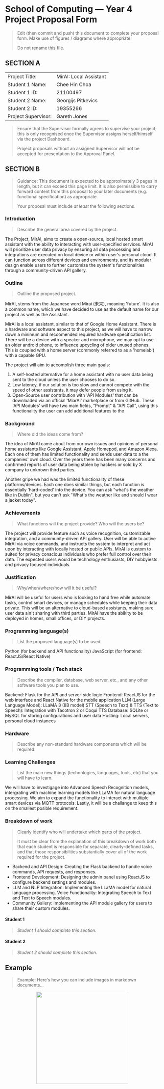 # School of Computing &mdash; Year 4 Project Proposal Form

> Edit (then commit and push) this document to complete your proposal form.
> Make use of figures / diagrams where appropriate.
>
> Do not rename this file.

## SECTION A

|                     |                   |
|---------------------|-------------------|
|Project Title:       | MirAI: Local Assistant  |
|Student 1 Name:      | Chee Hin Choa     |
|Student 1 ID:        | 21100497          |
|Student 2 Name:      | Georgijs Pitkevics      |
|Student 2 ID:        | 19355266            |
|Project Supervisor:  | Gareth Jones |

> Ensure that the Supervisor formally agrees to supervise your project; this is only recognised once the
> Supervisor assigns herself/himself via the project Dashboard.
>
> Project proposals without an assigned
> Supervisor will not be accepted for presentation to the Approval Panel.

## SECTION B

> Guidance: This document is expected to be approximately 3 pages in length, but it can exceed this page limit.
> It is also permissible to carry forward content from this proposal to your later documents (e.g. functional
> specification) as appropriate.
>
> Your proposal must include *at least* the following sections.


### Introduction

> Describe the general area covered by the project. 

The Project, MirAI, aims to create a open-source, local hosted smart assistant with the ability to interacting with user-specified services. MirAI will prioritize user data privacy by ensuring all data processing and integrations are executed on local device or within user's personal cloud. It can function across different devices and environments, and its modular design enable users to further customize the system's functionalities through a community-driven API gallery.


### Outline

> Outline the proposed project.

MirAI, stems from the Japanese word Mirai (未来), meaning 'future'. It is also a common name, which we have decided to use as the default name for our project as well as the Assistant.

MirAI is a local assistant, similar to that of Google Home Assistant. There is a hardware and software aspect to this project, as we will have to narrow down a minimum and reccomended required hardware specification list. There will be a device with a speaker and microphone, we may opt to use an older android phone, to influence upcycling of older unused phones. This is coupled with a home server (commonly referred to as a 'homelab') with a capable GPU.



The project will aim to accomplish three main goals:
1. A self-hosted alternative for a home assistant with no user data being sent to the cloud unless the user chooses to do so.
2. Low latency, if our solution is too slow and cannot compete with the speed of other assistants, it may defer people from using it.
3. Open-Source user contribution with 'API Modules' that can be downloaded via an official 'MiarAI' marketplace or from GitHub. These 'API Modules' will have two main fields, "Prompt" & "API Call", using this functionality the user can add additional features to the




### Background

> Where did the ideas come from?


The idea of MirAI came about from our own issues and opinions of personal home assistants like Google Assistant, Apple Homepod, and Amazon Alexa. Each one of them has limited functionality and sends user data to a the companies' own cloud. Over the years there has been many concerns and confirmed reports of user data being stolen by hackers or sold by X company to unknown third parties. 

Another gripe we had was the limited functionality of these platforms/devices. Each one does similar things, but each function is essentially 'hard-coded' into the device. You can ask "what's the weather like in Dublin", but you can't ask "What's the weather like and should I wear a jacket today".

### Achievements

> What functions will the project provide? Who will the users be?

The project will provide feature such as voice recognition, customizable integration, and a community-driven API gallery. User will be able to active MirAI via voice commands, and instructs the system to interpret and act upon  by interacting with locally hosted or public APIs. MirAI is custom to suited for privacy conscious individuals who prefer full control over their data. The expected users would be technology enthusiasts, DIY hobbyiests and privacy focused individuals.

### Justification

> Why/when/where/how will it be useful?

MirAI will be useful for users who is looking to hand free while automate tasks, control smart devices, or manage schedules while keeping their data private. This will be an alternative to cloud-based assistants, making sure user data ain't sharing with third parties. MirAI have the abikity to be deployed in homes, small offices, or DIY projects.

### Programming language(s)

> List the proposed language(s) to be used.

Python (for backend and API functionality)
JavaScript (for frontend: ReactJS/React Native)

### Programming tools / Tech stack

> Describe the compiler, database, web server, etc., and any other software tools you plan to use.
>
Backend: Flask for the API and server-side logic
Frontend: ReactJS for the web interface and React Native for the mobile application
LLM (Large Language Model): LLaMA 3 (8B model)
STT (Speech to Text) & TTS (Text to Speech): Integration with Tacotron 2 or Coqui TTS
Database: SQLite or MySQL for storing configurations and user data
Hosting: Local servers, personal cloud instances


### Hardware

> Describe any non-standard hardware components which will be required.

### Learning Challenges

> List the main new things (technologies, languages, tools, etc) that you will have to learn.
> <Advanced Speech Recognition models and integrating them with APIs
Implementing large-scale machine learning models like LLaMA for natural language processing
Expanding functionality to interact with multiple smart devices via MQTT protocols
Improving security and local data processing>

We will have to investigage into Advanced Speech Recognition models, intergrating with machine learning models like LLaMA for natural language processing. We aim to expand the functionality to interact with multiple smart devices via MQTT protocols. Lastly, it will be a challange to keep this on the smallest posible requirement.     
    
### Breakdown of work

> Clearly identify who will undertake which parts of the project.
>
> It must be clear from the explanation of this breakdown of work both that each student is responsible for
> separate, clearly-defined tasks, and that those responsibilities substantially cover all of the work required
> for the project.

- Backend and API Design: Creating the Flask backend to handle voice commands, API requests, and responses.
- Frontend Development: Designing the admin panel using ReactJS to configure backend settings and modules.
- LLM and NLP Integration: Implementing the LLaMA model for natural language processing.
Voice Functionality: Integrating Speech to Text and Text to Speech modules.
- Community Gallery: Implementing the API module gallery for users to share their custom modules.

#### Student 1

> *Student 1 should complete this section.*

#### Student 2

> *Student 2 should complete this section.*

## Example

> Example: Here's how you can include images in markdown documents...

<!-- Basically, just use HTML! -->

<p align="center">
  <img src="./res/cat.png" width="300px">
</p>